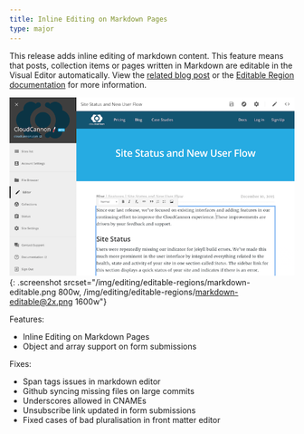 ```yaml
---
title: Inline Editing on Markdown Pages
type: major
---
```



This release adds inline editing of markdown content. This feature means that posts, collection items or pages written in Markdown are editable in the Visual Editor automatically. View the [related blog post](http://cloudcannon.com/features/2016/04/11/inline-editing-of-markdown-pages/) or the [Editable Region documentation](/editing/editable-regions/) for more information.

![Markdown content region editable in the Visual Editor](/img/editing/editable-regions/markdown-editable.png){: .screenshot srcset="/img/editing/editable-regions/markdown-editable.png 800w, /img/editing/editable-regions/markdown-editable@2x.png 1600w"}

Features:

* Inline Editing on Markdown Pages
* Object and array support on form submissions


Fixes:

* Span tags issues in markdown editor
* Github syncing missing files on large commits
* Underscores allowed in CNAMEs
* Unsubscribe link updated in form submissions
* Fixed cases of bad pluralisation in front matter editor